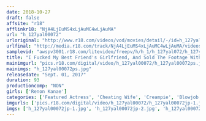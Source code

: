 ```yaml
---
date: 2018-10-27
draft: false
affsite: "r18"
afflinkr18: "NjA4LjEuMS4xLjAuMC4wLjAuMA"
url: "h_127yal00072"
urloriginal: "http://www.r18.com/videos/vod/movies/detail/-/id=h_127yal00072"
urlfinal: "http://media.r18.com/track/NjA4LjEuMS4xLjAuMC4wLjAuMA/videos/vod/movies/detail/-/id=h_127yal00072"
samplevid: "awspv3001.r18.com/litevideo/freepv/h/h_1/h_127yal072/h_127yal072_dmb_w.mp4"
title: "I Fucked My Best Friend's Girlfriend, And Sold The Footage Without Permission Renon Kanae"
mainimgurl: "pics.r18.com/digital/video/h_127yal00072/h_127yal00072ps.jpg"
mainimgs: "h_127yal00072ps.jpg"
releasedate: "Sept. 01, 2017"
duration: 93
productioncomp: "NON"
girls: ['Renon Kanae']
categories: ['Featured Actress', 'Cheating Wife', 'Creampie', 'Blowjob', 'Substance Use', 'Big Vibrator', 'Hi-Def']
imgurls: ['pics.r18.com/digital/video/h_127yal00072/h_127yal00072jp-1.jpg', 'pics.r18.com/digital/video/h_127yal00072/h_127yal00072jp-2.jpg', 'pics.r18.com/digital/video/h_127yal00072/h_127yal00072jp-3.jpg', 'pics.r18.com/digital/video/h_127yal00072/h_127yal00072jp-4.jpg', 'pics.r18.com/digital/video/h_127yal00072/h_127yal00072jp-5.jpg', 'pics.r18.com/digital/video/h_127yal00072/h_127yal00072jp-6.jpg', 'pics.r18.com/digital/video/h_127yal00072/h_127yal00072jp-7.jpg', 'pics.r18.com/digital/video/h_127yal00072/h_127yal00072jp-8.jpg', 'pics.r18.com/digital/video/h_127yal00072/h_127yal00072jp-9.jpg', 'pics.r18.com/digital/video/h_127yal00072/h_127yal00072jp-10.jpg', 'pics.r18.com/digital/video/h_127yal00072/h_127yal00072jp-11.jpg', 'pics.r18.com/digital/video/h_127yal00072/h_127yal00072jp-12.jpg', 'pics.r18.com/digital/video/h_127yal00072/h_127yal00072jp-13.jpg', 'pics.r18.com/digital/video/h_127yal00072/h_127yal00072jp-14.jpg', 'pics.r18.com/digital/video/h_127yal00072/h_127yal00072jp-15.jpg', 'pics.r18.com/digital/video/h_127yal00072/h_127yal00072jp-16.jpg', 'pics.r18.com/digital/video/h_127yal00072/h_127yal00072jp-17.jpg', 'pics.r18.com/digital/video/h_127yal00072/h_127yal00072jp-18.jpg', 'pics.r18.com/digital/video/h_127yal00072/h_127yal00072jp-19.jpg', 'pics.r18.com/digital/video/h_127yal00072/h_127yal00072jp-20.jpg']
imgs: ['h_127yal00072jp-1.jpg', 'h_127yal00072jp-2.jpg', 'h_127yal00072jp-3.jpg', 'h_127yal00072jp-4.jpg', 'h_127yal00072jp-5.jpg', 'h_127yal00072jp-6.jpg', 'h_127yal00072jp-7.jpg', 'h_127yal00072jp-8.jpg', 'h_127yal00072jp-9.jpg', 'h_127yal00072jp-10.jpg', 'h_127yal00072jp-11.jpg', 'h_127yal00072jp-12.jpg', 'h_127yal00072jp-13.jpg', 'h_127yal00072jp-14.jpg', 'h_127yal00072jp-15.jpg', 'h_127yal00072jp-16.jpg', 'h_127yal00072jp-17.jpg', 'h_127yal00072jp-18.jpg', 'h_127yal00072jp-19.jpg', 'h_127yal00072jp-20.jpg']
---
```


